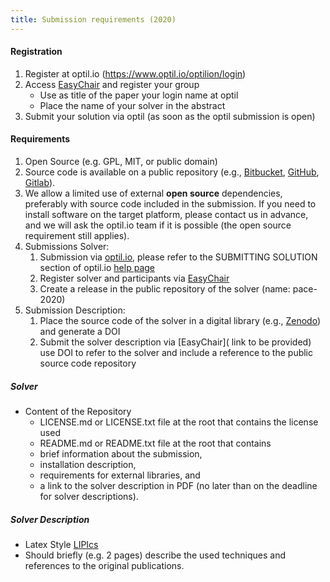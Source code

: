 ```yaml
---
title: Submission requirements (2020)
---
```


#### Registration

1. Register at optil.io (<https://www.optil.io/optilion/login>)
2. Access [EasyChair](https://easychair.org/conferences/?conf=pace2020) and register your group 
   - Use as title of the paper your login name at optil
   - Place the name of your solver in the abstract
3. Submit your solution via optil (as soon as the optil submission is open) 


#### Requirements
1. Open Source (e.g. GPL, MIT, or public domain)
2. Source code is available on a public repository (e.g., [Bitbucket](https://bitbucket.org), [GitHub](https://github.com), [Gitlab](https://gitlab.com)).
3. We allow a limited use of external **open source** dependencies, preferably with source code included in the submission. If you need to install software on the target platform, please contact us in advance, and we will ask the optil.io team if it is possible (the open source requirement still applies).
4. Submissions Solver: 
   1. Submission via [optil.io](https://www.optil.io/), please refer to the SUBMITTING SOLUTION section of optil.io [help page](https://www.optil.io/optilion/help)
   2. Register solver and participants via [EasyChair](https://easychair.org/conferences/?conf=pace2020)
   3. Create a release in the public repository of the solver (name: pace-2020)
5. Submission Description: 
   1. Place the source code of the solver in a digital library (e.g., [Zenodo](https://zenodo.org/)) and generate a DOI 
   2. Submit the solver description via [EasyChair](<!-- https://easychair.org/conferences/?conf=pace2019--> link to be provided) use DOI to refer to the solver and include a reference to the public source code repository 


##### Solver

- Content of the Repository 
  -  LICENSE.md or LICENSE.txt file at the root that contains the license used
  -  README.md or README.txt file at the root that contains 
    - brief information about the submission, 
    - installation description, 
    - requirements for external libraries, and
    - a link to the solver description in PDF (no later than on the deadline for solver descriptions).


##### Solver Description
- Latex Style [LIPIcs](https://www.dagstuhl.de/en/publications/lipics/instructions-for-authors/)
- Should briefly (e.g. 2 pages) describe the used techniques and references to the original publications. 
